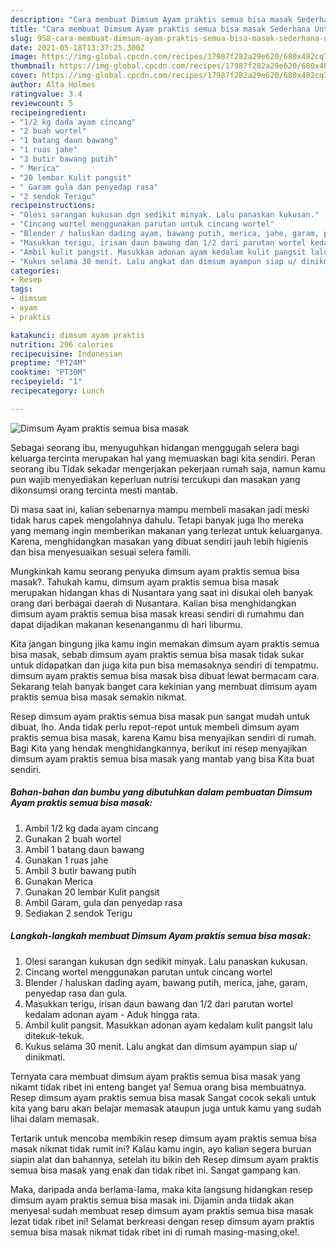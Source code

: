 ```yaml
---
description: "Cara membuat Dimsum Ayam praktis semua bisa masak Sederhana Untuk Jualan"
title: "Cara membuat Dimsum Ayam praktis semua bisa masak Sederhana Untuk Jualan"
slug: 958-cara-membuat-dimsum-ayam-praktis-semua-bisa-masak-sederhana-untuk-jualan
date: 2021-05-18T13:37:25.300Z
image: https://img-global.cpcdn.com/recipes/17987f282a29e620/680x482cq70/dimsum-ayam-praktis-semua-bisa-masak-foto-resep-utama.jpg
thumbnail: https://img-global.cpcdn.com/recipes/17987f282a29e620/680x482cq70/dimsum-ayam-praktis-semua-bisa-masak-foto-resep-utama.jpg
cover: https://img-global.cpcdn.com/recipes/17987f282a29e620/680x482cq70/dimsum-ayam-praktis-semua-bisa-masak-foto-resep-utama.jpg
author: Alta Holmes
ratingvalue: 3.4
reviewcount: 5
recipeingredient:
- "1/2 kg dada ayam cincang"
- "2 buah wortel"
- "1 batang daun bawang"
- "1 ruas jahe"
- "3 butir bawang putih"
- " Merica"
- "20 lembar Kulit pangsit"
- " Garam gula dan penyedap rasa"
- "2 sendok Terigu"
recipeinstructions:
- "Olesi sarangan kukusan dgn sedikit minyak. Lalu panaskan kukusan."
- "Cincang wortel menggunakan parutan untuk cincang wortel"
- "Blender / haluskan dading ayam, bawang putih, merica, jahe, garam, penyedap rasa dan gula."
- "Masukkan terigu, irisan daun bawang dan 1/2 dari parutan wortel kedalam adonan ayam  Aduk hingga rata."
- "Ambil kulit pangsit. Masukkan adonan ayam kedalam kulit pangsit lalu ditekuk-tekuk."
- "Kukus selama 30 menit. Lalu angkat dan dimsum ayampun siap u/ dinikmati."
categories:
- Resep
tags:
- dimsum
- ayam
- praktis

katakunci: dimsum ayam praktis 
nutrition: 296 calories
recipecuisine: Indonesian
preptime: "PT24M"
cooktime: "PT30M"
recipeyield: "1"
recipecategory: Lunch

---
```



![Dimsum Ayam praktis semua bisa masak](https://img-global.cpcdn.com/recipes/17987f282a29e620/680x482cq70/dimsum-ayam-praktis-semua-bisa-masak-foto-resep-utama.jpg)

Sebagai seorang ibu, menyuguhkan hidangan menggugah selera bagi keluarga tercinta merupakan hal yang memuaskan bagi kita sendiri. Peran seorang ibu Tidak sekadar mengerjakan pekerjaan rumah saja, namun kamu pun wajib menyediakan keperluan nutrisi tercukupi dan masakan yang dikonsumsi orang tercinta mesti mantab.

Di masa  saat ini, kalian sebenarnya mampu membeli masakan jadi meski tidak harus capek mengolahnya dahulu. Tetapi banyak juga lho mereka yang memang ingin memberikan makanan yang terlezat untuk keluarganya. Karena, menghidangkan masakan yang dibuat sendiri jauh lebih higienis dan bisa menyesuaikan sesuai selera famili. 



Mungkinkah kamu seorang penyuka dimsum ayam praktis semua bisa masak?. Tahukah kamu, dimsum ayam praktis semua bisa masak merupakan hidangan khas di Nusantara yang saat ini disukai oleh banyak orang dari berbagai daerah di Nusantara. Kalian bisa menghidangkan dimsum ayam praktis semua bisa masak kreasi sendiri di rumahmu dan dapat dijadikan makanan kesenanganmu di hari liburmu.

Kita jangan bingung jika kamu ingin memakan dimsum ayam praktis semua bisa masak, sebab dimsum ayam praktis semua bisa masak tidak sukar untuk didapatkan dan juga kita pun bisa memasaknya sendiri di tempatmu. dimsum ayam praktis semua bisa masak bisa dibuat lewat bermacam cara. Sekarang telah banyak banget cara kekinian yang membuat dimsum ayam praktis semua bisa masak semakin nikmat.

Resep dimsum ayam praktis semua bisa masak pun sangat mudah untuk dibuat, lho. Anda tidak perlu repot-repot untuk membeli dimsum ayam praktis semua bisa masak, karena Kamu bisa menyajikan sendiri di rumah. Bagi Kita yang hendak menghidangkannya, berikut ini resep menyajikan dimsum ayam praktis semua bisa masak yang mantab yang bisa Kita buat sendiri.

<!--inarticleads1-->

##### Bahan-bahan dan bumbu yang dibutuhkan dalam pembuatan Dimsum Ayam praktis semua bisa masak:

1. Ambil 1/2 kg dada ayam cincang
1. Gunakan 2 buah wortel
1. Ambil 1 batang daun bawang
1. Gunakan 1 ruas jahe
1. Ambil 3 butir bawang putih
1. Gunakan  Merica
1. Gunakan 20 lembar Kulit pangsit
1. Ambil  Garam, gula dan penyedap rasa
1. Sediakan 2 sendok Terigu




<!--inarticleads2-->

##### Langkah-langkah membuat Dimsum Ayam praktis semua bisa masak:

1. Olesi sarangan kukusan dgn sedikit minyak. Lalu panaskan kukusan.
1. Cincang wortel menggunakan parutan untuk cincang wortel
1. Blender / haluskan dading ayam, bawang putih, merica, jahe, garam, penyedap rasa dan gula.
1. Masukkan terigu, irisan daun bawang dan 1/2 dari parutan wortel kedalam adonan ayam -  Aduk hingga rata.
1. Ambil kulit pangsit. Masukkan adonan ayam kedalam kulit pangsit lalu ditekuk-tekuk.
1. Kukus selama 30 menit. Lalu angkat dan dimsum ayampun siap u/ dinikmati.




Ternyata cara membuat dimsum ayam praktis semua bisa masak yang nikamt tidak ribet ini enteng banget ya! Semua orang bisa membuatnya. Resep dimsum ayam praktis semua bisa masak Sangat cocok sekali untuk kita yang baru akan belajar memasak ataupun juga untuk kamu yang sudah lihai dalam memasak.

Tertarik untuk mencoba membikin resep dimsum ayam praktis semua bisa masak nikmat tidak rumit ini? Kalau kamu ingin, ayo kalian segera buruan siapin alat dan bahannya, setelah itu bikin deh Resep dimsum ayam praktis semua bisa masak yang enak dan tidak ribet ini. Sangat gampang kan. 

Maka, daripada anda berlama-lama, maka kita langsung hidangkan resep dimsum ayam praktis semua bisa masak ini. Dijamin anda tiidak akan menyesal sudah membuat resep dimsum ayam praktis semua bisa masak lezat tidak ribet ini! Selamat berkreasi dengan resep dimsum ayam praktis semua bisa masak nikmat tidak ribet ini di rumah masing-masing,oke!.

